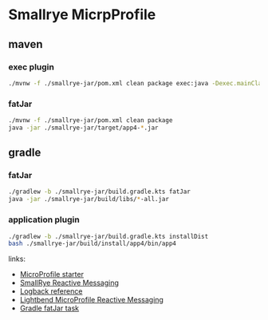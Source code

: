 # Smallrye MicrpProfile

## maven

### exec plugin

```bash
./mvnw -f ./smallrye-jar/pom.xml clean package exec:java -Dexec.mainClass=com.github.daggerok.App
```

### fatJar

```bash
./mvnw -f ./smallrye-jar/pom.xml clean package
java -jar ./smallrye-jar/target/app4-*.jar
```

## gradle

### fatJar

```bash
./gradlew -b ./smallrye-jar/build.gradle.kts fatJar
java -jar ./smallrye-jar/build/libs/*-all.jar
```

### application plugin

```bash
./gradlew -b ./smallrye-jar/build.gradle.kts installDist
bash ./smallrye-jar/build/install/app4/bin/app4
```

links:

* [MicroProfile starter](https://start.microprofile.io/index.xhtml)
* [SmallRye Reactive Messaging](https://smallrye.io/smallrye-reactive-messaging/#_quickstart)
* [Logback reference](https://logback.qos.ch/manual/configuration.html)
* [Lightbend MicroProfile Reactive Messaging](https://github.com/lightbend/microprofile-reactive-messaging)
* [Gradle fatJar task](https://gist.github.com/daggerok/4f5f63448f24d991c273165615baa39a)
